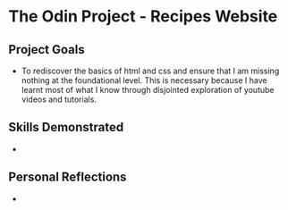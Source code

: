 # The Odin Project - Recipes Website

## Project Goals

- To rediscover the basics of html and css and ensure that 
  I am missing nothing at the foundational level. This is 
  necessary because I have learnt most of what I know through
  disjointed exploration of youtube videos and tutorials.

## Skills Demonstrated

- 

## Personal Reflections

- 
